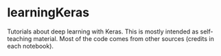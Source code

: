 # learningKeras
Tutorials about deep learning with Keras.
This is mostly intended as self-teaching material. Most of the code comes from other sources (credits in each notebook).
